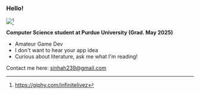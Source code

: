### Hello!  

<img src="https://media.giphy.com/media/v1.Y2lkPTc5MGI3NjExbWlsMzg1ODAzcTVtbG9rOGdkYWc2NmR0a2p3bGV3NnpxcXBiMGhzaiZlcD12MV9pbnRlcm5hbF9naWZfYnlfaWQmY3Q9cw/QfxbcJSWsqiko3kL5l/giphy.gif"/>[^1]

**Computer Science student at Purdue University (Grad. May 2025)**
  - Amateur Game Dev
  - I don't want to hear your app idea 
  - Curious about literature, ask me what I'm reading! 

Contact me here: sinhah239@gmail.com

[^1]: https://giphy.com/infinitelivez

<!---
sinhah239/sinhah239 is a ✨ special ✨ repository because its `README.md` (this file) appears on your GitHub profile.
You can click the Preview link to take a look at your changes.
--->
